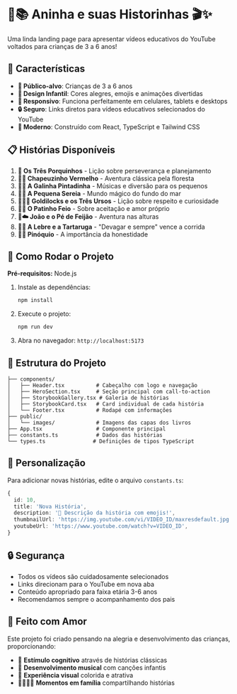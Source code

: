 # 👧📚 Aninha e suas Historinhas 🎬✨

Uma linda landing page para apresentar vídeos educativos do YouTube voltados para crianças de 3 a 6 anos!

## 🌟 Características

- **🎯 Público-alvo**: Crianças de 3 a 6 anos
- **🎨 Design Infantil**: Cores alegres, emojis e animações divertidas
- **📱 Responsivo**: Funciona perfeitamente em celulares, tablets e desktops  
- **🔒 Seguro**: Links diretos para vídeos educativos selecionados do YouTube
- **🚀 Moderno**: Construído com React, TypeScript e Tailwind CSS

## 📋 Histórias Disponíveis

1. **🐷 Os Três Porquinhos** - Lição sobre perseverança e planejamento
2. **👧🔴 Chapeuzinho Vermelho** - Aventura clássica pela floresta
3. **🐔🎵 A Galinha Pintadinha** - Músicas e diversão para os pequenos
4. **🧜‍♀️ A Pequena Sereia** - Mundo mágico do fundo do mar
5. **🐻👱‍♀️ Goldilocks e os Três Ursos** - Lição sobre respeito e curiosidade
6. **🦆💛 O Patinho Feio** - Sobre aceitação e amor próprio
7. **🌱☁️ João e o Pé de Feijão** - Aventura nas alturas
8. **🐰🐢 A Lebre e a Tartaruga** - "Devagar e sempre" vence a corrida
9. **🤥👦 Pinóquio** - A importância da honestidade

## 🚀 Como Rodar o Projeto

**Pré-requisitos:** Node.js

1. Instale as dependências:
   ```bash
   npm install
   ```

2. Execute o projeto:
   ```bash
   npm run dev
   ```

3. Abra no navegador: `http://localhost:5173`

## 📁 Estrutura do Projeto

```
├── components/
│   ├── Header.tsx          # Cabeçalho com logo e navegação
│   ├── HeroSection.tsx     # Seção principal com call-to-action
│   ├── StorybookGallery.tsx # Galeria de histórias
│   ├── StorybookCard.tsx   # Card individual de cada história
│   └── Footer.tsx          # Rodapé com informações
├── public/
│   └── images/             # Imagens das capas dos livros
├── App.tsx                 # Componente principal
├── constants.ts            # Dados das histórias
└── types.ts               # Definições de tipos TypeScript
```

## 🎨 Personalização

Para adicionar novas histórias, edite o arquivo `constants.ts`:

```typescript
{
  id: 10,
  title: 'Nova História',
  description: '📖 Descrição da história com emojis!',
  thumbnailUrl: 'https://img.youtube.com/vi/VIDEO_ID/maxresdefault.jpg',
  youtubeUrl: 'https://www.youtube.com/watch?v=VIDEO_ID',
}
```

## 🔒 Segurança

- Todos os vídeos são cuidadosamente selecionados
- Links direcionam para o YouTube em nova aba
- Conteúdo apropriado para faixa etária 3-6 anos
- Recomendamos sempre o acompanhamento dos pais

## 💖 Feito com Amor

Este projeto foi criado pensando na alegria e desenvolvimento das crianças, proporcionando:
- 🧠 **Estímulo cognitivo** através de histórias clássicas
- 🎵 **Desenvolvimento musical** com canções infantis  
- 🌈 **Experiência visual** colorida e atrativa
- 👨‍👩‍👧‍👦 **Momentos em família** compartilhando histórias
